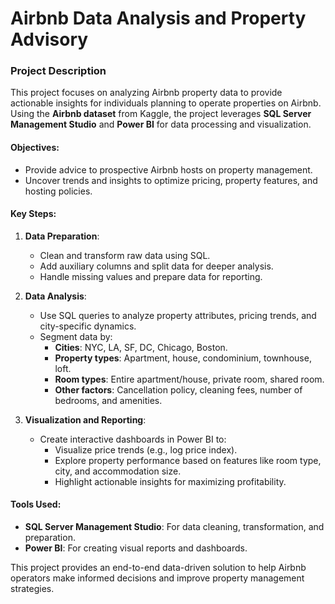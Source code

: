 # Airbnb Data Analysis and Property Advisory

### Project Description
This project focuses on analyzing Airbnb property data to provide actionable insights for individuals planning to operate properties on Airbnb. Using the **Airbnb dataset** from Kaggle, the project leverages **SQL Server Management Studio** and **Power BI** for data processing and visualization.

#### Objectives:
- Provide advice to prospective Airbnb hosts on property management.
- Uncover trends and insights to optimize pricing, property features, and hosting policies.

#### Key Steps:
1. **Data Preparation**:
   - Clean and transform raw data using SQL.
   - Add auxiliary columns and split data for deeper analysis.
   - Handle missing values and prepare data for reporting.

2. **Data Analysis**:
   - Use SQL queries to analyze property attributes, pricing trends, and city-specific dynamics.
   - Segment data by:
     - **Cities**: NYC, LA, SF, DC, Chicago, Boston.
     - **Property types**: Apartment, house, condominium, townhouse, loft.
     - **Room types**: Entire apartment/house, private room, shared room.
     - **Other factors**: Cancellation policy, cleaning fees, number of bedrooms, and amenities.

3. **Visualization and Reporting**:
   - Create interactive dashboards in Power BI to:
     - Visualize price trends (e.g., log price index).
     - Explore property performance based on features like room type, city, and accommodation size.
     - Highlight actionable insights for maximizing profitability.

#### Tools Used:
- **SQL Server Management Studio**: For data cleaning, transformation, and preparation.
- **Power BI**: For creating visual reports and dashboards.

This project provides an end-to-end data-driven solution to help Airbnb operators make informed decisions and improve property management strategies.
